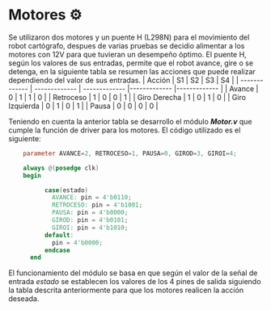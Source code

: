 # Motores ⚙️

Se utilizaron dos motores y un puente H (L298N) para el movimiento del robot cartógrafo, despues de varias pruebas se decidio alimentar a los motores con 12V para que tuvieran un desempeño óptimo. El puente H, según los valores de sus entradas, permite que el robot avance, gire o se detenga, en la siguiente tabla se resumen las acciones que puede realizar dependiendo del valor de sus entradas.
| Acción | S1 | S2 | S3 | S4 |
| ------------- | ------------- | ------------- |------------- |------------- |
| Avance | 0 | 1 | 1 | 0 |
| Retroceso | 1 | 0 | 0 | 1 |
| Giro Derecha | 1 | 0 | 1 | 0 |
| Giro Izquierda | 0 | 1 | 0 | 1 |
| Pausa | 0 | 0 | 0 | 0 |

Teniendo en cuenta la anterior tabla se desarrollo el módulo ***Motor.v*** que cumple la función de driver para los motores. El código utilizado es el siguiente:

```verilog
    parameter AVANCE=2, RETROCESO=1, PAUSA=0, GIROD=3, GIROI=4;

    always @(posedge clk) 
    begin

          case(estado)
            AVANCE: pin = 4'b0110;
            RETROCESO: pin = 4'b1001;
            PAUSA: pin = 4'b0000;
            GIROD: pin = 4'b0101;
            GIROI: pin = 4'b1010;
          default:
            pin = 4'b0000;
          endcase
      end
  ```
      
El funcionamiento del módulo se basa en que según el valor de la señal de entrada *estado* se establecen los valores de los 4 pines de salida siguiendo la tabla descrita anteriormente para que los motores realicen la acción deseada. 
